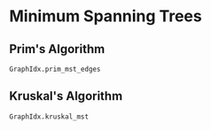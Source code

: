 Minimum Spanning Trees
====================

Prim's Algorithm
---------------

```@docs
GraphIdx.prim_mst_edges
```

Kruskal's Algorithm
------------------

```@docs
GraphIdx.kruskal_mst
```
